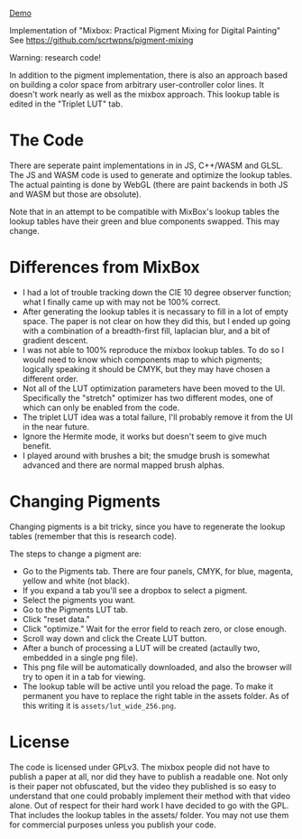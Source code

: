 [Demo](https://joeedh.github.io/pigment-painter/)

Implementation of "Mixbox: Practical Pigment Mixing for Digital Painting"
See https://github.com/scrtwpns/pigment-mixing

Warning: research code!

In addition to the pigment implementation, there is also an
approach based on building a color space from arbitrary 
user-controller color lines.  It doesn't work nearly as
well as the mixbox approach.  This lookup table is edited
in the "Triplet LUT" tab.

# The Code

There are seperate paint implementations in in JS, C++/WASM 
and GLSL.  The JS and WASM code is used to generate 
and optimize the lookup tables.  The actual painting
is done by WebGL (there are paint backends in both
JS and WASM but those are obsolute).

Note that in an attempt to be compatible with MixBox's 
lookup tables the lookup tables have their green and
blue components swapped.  This may change.

# Differences from MixBox

* I had a lot of trouble tracking down the CIE 10 degree observer function; what I finally came up with may not be 100% correct.
* After generating the lookup tables it is necassary to fill in a lot of empty space.  The paper is not clear on how they did this, but I ended up going with a combination of a breadth-first fill, laplacian blur, and a bit of gradient descent.  
* I was not able to 100% reproduce the mixbox lookup tables.  To do so I would need to know which components map to which pigments; logically speaking it should be CMYK, but they may have chosen a different order.  
* Not all of the LUT optimization parameters have been moved to the UI.  Specifically the "stretch" optimizer has two different modes, one of which can only be enabled from the code.
* The triplet LUT idea was a total failure, I'll probably remove it from the UI in the near future.
* Ignore the Hermite mode, it works but doesn't seem to give much benefit.
* I played around with brushes a bit; the smudge brush is somewhat advanced and there are normal mapped brush alphas. 

# Changing Pigments

Changing pigments is a bit tricky, since you have to regenerate the lookup tables
(remember that this is research code).

The steps to change a pigment are:

* Go to the Pigments tab.  There are four panels, CMYK, for
  blue, magenta, yellow and white (not black).
* If you expand a tab you'll see a dropbox to select a pigment.
* Select the pigments you want.
* Go to the Pigments LUT tab.
* Click "reset data."
* Click "optimize." Wait for the error field to reach zero, or close enough.
* Scroll way down and click the Create LUT button.
* After a bunch of processing a LUT will be created (actaully two, embedded in
  a single png file).
* This png file will be automatically downloaded, and also the browser will try to
  open it in a tab for viewing.
* The lookup table will be active until you reload the page.  To make it permanent you
  have to replace the right table in the assets folder.  As of this writing it is
  `assets/lut_wide_256.png`.

# License
The code is licensed under GPLv3.  The mixbox people did not have to publish a paper at all, nor did they have to publish a readable one.  Not only is their paper not obfuscated, but the video they published is so easy to understand that one could probably implement their method with that video alone.  Out of respect for their hard work I have decided to go with the GPL.  That includes the lookup tables in the assets/ folder.  You may not use them for commercial purposes unless you publish your code.
